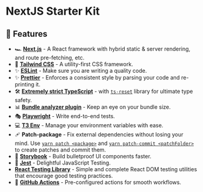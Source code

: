 # NextJS Starter Kit

## 🚀 Features

- 🏎️ **[Next.js][1]** - A React framework with hybrid static & server rendering, and route
  pre-fetching, etc.
- 💅 **[Tailwind CSS][2]** - A utility-first CSS framework.
- ✨ **[ESLint][3]** - Make sure you are writing a quality code.
- ✨ **[Prettier][4]** - Enforces a consistent style by parsing your code and re-printing it.
- 🛠️ **[Extremely strict TypeScript][5]** - with [`ts-reset`][8] library for ultimate type safety.
- 📊 **[Bundle analyzer plugin][6]** - Keep an eye on your bundle size.
- 🎭 **[Playwright][7]** - Write end-to-end tests.
- 💻 **[T3 Env][9]** - Manage your environment variables with ease.
- 🩹 **Patch-package** - Fix external dependencies without losing your mind. Use [`yarn patch <package>`][12]
  and [`yarn patch-commit <patchFolder>`][11] to create patches and commit them.
- 📕 **[Storybook][10]** - Build bulletproof UI components faster.
- 🧪 **[Jest][13]** - Delightful JavaScript Testing.
- **[React Testing Library][14]** - Simple and complete React DOM testing utilities that encourage good testing
  practices.
- 🚀 **[GitHub Actions][15]** - Pre-configured actions for smooth workflows.

[1]: https://nextjs.org/
[2]: https://tailwindcss.com/
[3]: https://eslint.org/
[4]: https://prettier.io/
[5]: https://www.typescriptlang.org/
[6]: https://www.npmjs.com/package/@next/bundle-analyzer
[7]: https://playwright.dev/
[8]: https://github.com/total-typescript/ts-reset
[9]: https://env.t3.gg/
[10]: https://storybook.js.org/
[11]: https://yarnpkg.com/cli/patch-commit
[12]: https://yarnpkg.com/cli/patch
[13]: https://jestjs.io/
[14]: https://testing-library.com/react
[15]: https://github.com/features/actions

